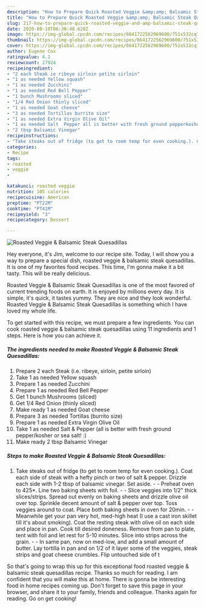 ```yaml
---
description: "How to Prepare Quick Roasted Veggie &amp;amp; Balsamic Steak Quesadillas"
title: "How to Prepare Quick Roasted Veggie &amp;amp; Balsamic Steak Quesadillas"
slug: 217-how-to-prepare-quick-roasted-veggie-and-amp-balsamic-steak-quesadillas
date: 2020-08-18T06:30:48.628Z
image: https://img-global.cpcdn.com/recipes/6641722562969600/751x532cq70/roasted-veggie-balsamic-steak-quesadillas-recipe-main-photo.jpg
thumbnail: https://img-global.cpcdn.com/recipes/6641722562969600/751x532cq70/roasted-veggie-balsamic-steak-quesadillas-recipe-main-photo.jpg
cover: https://img-global.cpcdn.com/recipes/6641722562969600/751x532cq70/roasted-veggie-balsamic-steak-quesadillas-recipe-main-photo.jpg
author: Eugene Cox
ratingvalue: 4.1
reviewcount: 27924
recipeingredient:
- "2 each Steak ie ribeye sirloin petite sirloin"
- "1 as needed Yellow squash"
- "1 as needed Zucchini"
- "1 as needed Red Bell Pepper"
- "1 bunch Mushrooms sliced"
- "1/4 Red Onion thinly sliced"
- "1 as needed Goat cheese"
- "3 as needed Tortillas burrito size"
- "1 as needed Extra Virgin Olive Oil"
- "1 as needed Salt  Pepper all is better with fresh ground pepperkosher or sea salt "
- "2 tbsp Balsamic Vinegar"
recipeinstructions:
- "Take steaks out of fridge (to get to room temp for even cooking.). Coat each side of steak with a hefty pinch or two of salt &amp; pepper.  Drizzle each side with 1-2 tbsp of balsamic vinegar.  Set aside.  Preheat oven to 425*.  Line two baking sheets with foil.  Slice veggies into 1/2&#34; thick slices/strips.  Spread out evenly on baking sheets and drizzle olive oil over top.  Sprinkle decent amount of salt &amp; pepper over top. Toss veggies around to coat.  Place both baking sheets in oven for 20min.  Meanwhile get your pan very hot, med-high heat (I use a cast iron skillet till it&#39;s about smoking).  Coat the resting steak with olive oil on each side and place in pan.  Cook till desired doneness.  Remove from pan to plate, tent with foil and let rest for 5-10 minutes.  Slice into strips across the grain.  In same pan, now on med-low, and add a small amount of butter.  Lay tortilla in pan and on 1/2 of it layer some of the veggies, steak strips and goat cheese crumbles. Flip untouched side of t"
categories:
- Recipe
tags:
- roasted
- veggie
- 

katakunci: roasted veggie  
nutrition: 105 calories
recipecuisine: American
preptime: "PT22M"
cooktime: "PT41M"
recipeyield: "3"
recipecategory: Dessert

---
```



![Roasted Veggie &amp; Balsamic Steak Quesadillas](https://img-global.cpcdn.com/recipes/6641722562969600/751x532cq70/roasted-veggie-balsamic-steak-quesadillas-recipe-main-photo.jpg)

Hey everyone, it's Jim, welcome to our recipe site. Today, I will show you a way to prepare a special dish, roasted veggie &amp; balsamic steak quesadillas. It is one of my favorites food recipes. This time, I'm gonna make it a bit tasty. This will be really delicious.



Roasted Veggie &amp; Balsamic Steak Quesadillas is one of the most favored of current trending foods on earth. It is enjoyed by millions every day. It is simple, it's quick, it tastes yummy. They are nice and they look wonderful. Roasted Veggie &amp; Balsamic Steak Quesadillas is something which I have loved my whole life.


To get started with this recipe, we must prepare a few ingredients. You can cook roasted veggie &amp; balsamic steak quesadillas using 11 ingredients and 1 steps. Here is how you can achieve it.

<!--inarticleads1-->

##### The ingredients needed to make Roasted Veggie &amp; Balsamic Steak Quesadillas:

1. Prepare 2 each Steak (i.e. ribeye, sirloin, petite sirloin)
1. Take 1 as needed Yellow squash
1. Prepare 1 as needed Zucchini
1. Prepare 1 as needed Red Bell Pepper
1. Get 1 bunch Mushrooms (sliced)
1. Get 1/4 Red Onion (thinly sliced)
1. Make ready 1 as needed Goat cheese
1. Prepare 3 as needed Tortillas (burrito size)
1. Prepare 1 as needed Extra Virgin Olive Oil
1. Take 1 as needed Salt &amp; Pepper (all is better with fresh ground pepper/kosher or sea salt! :)
1. Make ready 2 tbsp Balsamic Vinegar




<!--inarticleads2-->

##### Steps to make Roasted Veggie &amp; Balsamic Steak Quesadillas:

1. Take steaks out of fridge (to get to room temp for even cooking.). Coat each side of steak with a hefty pinch or two of salt &amp; pepper.  Drizzle each side with 1-2 tbsp of balsamic vinegar.  Set aside. -  - Preheat oven to 425*.  Line two baking sheets with foil. -  - Slice veggies into 1/2&#34; thick slices/strips.  Spread out evenly on baking sheets and drizzle olive oil over top.  Sprinkle decent amount of salt &amp; pepper over top. Toss veggies around to coat.  Place both baking sheets in oven for 20min. -  - Meanwhile get your pan very hot, med-high heat (I use a cast iron skillet till it&#39;s about smoking).  Coat the resting steak with olive oil on each side and place in pan.  Cook till desired doneness.  Remove from pan to plate, tent with foil and let rest for 5-10 minutes.  Slice into strips across the grain. -  - In same pan, now on med-low, and add a small amount of butter.  Lay tortilla in pan and on 1/2 of it layer some of the veggies, steak strips and goat cheese crumbles. Flip untouched side of t




So that's going to wrap this up for this exceptional food roasted veggie &amp; balsamic steak quesadillas recipe. Thanks so much for reading. I am confident that you will make this at home. There is gonna be interesting food in home recipes coming up. Don't forget to save this page in your browser, and share it to your family, friends and colleague. Thanks again for reading. Go on get cooking!
